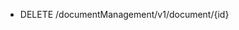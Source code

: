<!--
    ATTENTION: This file was generated via gradle!
               Do NOT manually edit this file! Any such changes will be overwritten!
-->

* DELETE /documentManagement/v1/document/{id}
